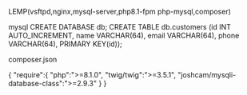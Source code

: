 LEMP(vsftpd,nginx,mysql-server,php8.1-fpm php-mysql,composer)

mysql
CREATE DATABASE db;
CREATE TABLE db.customers (id INT AUTO_INCREMENT, name VARCHAR(64), email VARCHAR(64), phone VARCHAR(64), PRIMARY KEY(id));


composer.json

{
    "require":{
        "php":">=8.1.0",
        "twig/twig":">=3.5.1",
        "joshcam/mysqli-database-class":">=2.9.3"
    }
}
